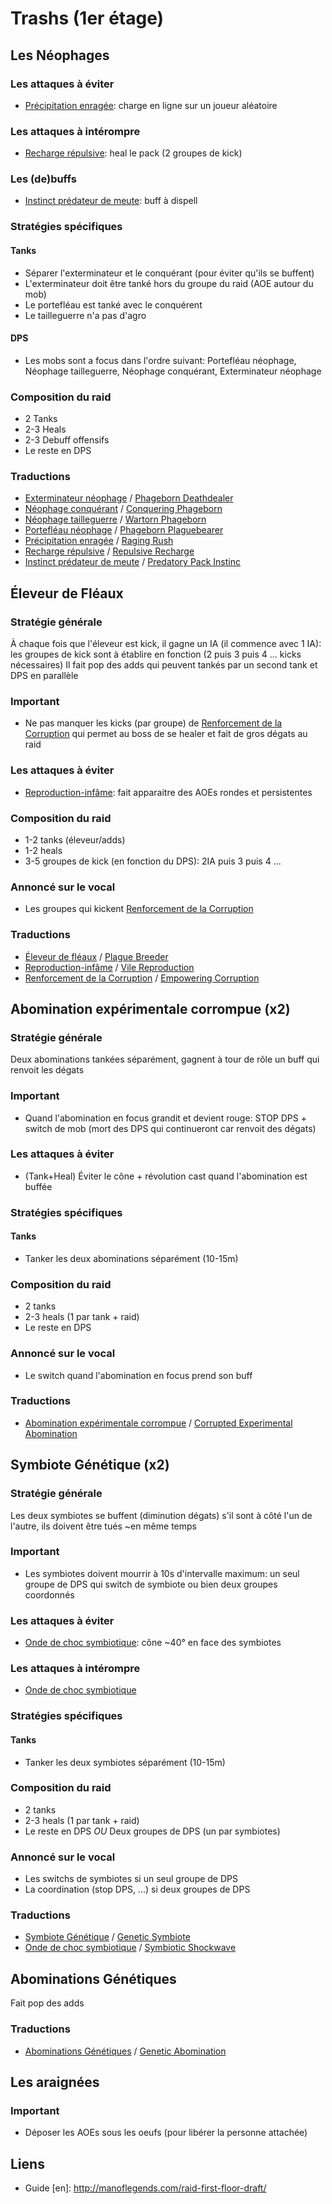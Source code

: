 Trashs (1er étage)
==================

Les Néophages
-------------
### Les attaques à éviter
- [Précipitation enragée](http://wildstar.datminer.com/fr/spell/61467/Pr%C3%A9cipitation-enrag%C3%A9e): charge en ligne sur un joueur aléatoire

### Les attaques à intérompre
- [Recharge répulsive](http://wildstar.datminer.com/fr/spell/61471/Recharge-r%C3%A9pulsive): heal le pack (2 groupes de kick)

### Les (de)buffs
- [Instinct prédateur de meute](http://wildstar.datminer.com/fr/spell/61461/Instinct-pr%C3%A9dateur-de-meute): buff à dispell

### Stratégies spécifiques
#### Tanks
- Séparer l'exterminateur et le conquérant (pour éviter qu'ils se buffent)
- L'exterminateur doit être tanké hors du groupe du raid (AOE autour du mob)
- Le portefléau est tanké avec le conquérent
- Le tailleguerre n'a pas d'agro

#### DPS
- Les mobs sont a focus dans l'ordre suivant: Portefléau néophage, Néophage tailleguerre, Néophage conquérant, Exterminateur néophage

### Composition du raid
- 2 Tanks
- 2-3 Heals
- 2-3 Debuff offensifs
- Le reste en DPS

### Traductions
- [Exterminateur néophage](http://wildstar.datminer.com/fr/npc/55043/Exterminateur-n%C3%A9ophage) / [Phageborn Deathdealer](http://wildstar.datminer.com/npc/55043/Phageborn-Deathdealer)
- [Néophage conquérant](http://wildstar.datminer.com/fr/npc/55040/N%C3%A9ophage-conqu%C3%A9rant) / [Conquering Phageborn](http://wildstar.datminer.com/npc/55040/Conquering-Phageborn)
- [Néophage tailleguerre](http://wildstar.datminer.com/fr/npc/55041/N%C3%A9ophage-tailleguerre) / [Wartorn Phageborn](http://wildstar.datminer.com/npc/55041/Wartorn-Phageborn)
- [Portefléau néophage](http://wildstar.datminer.com/fr/npc/55042/Portefl%C3%A9au-n%C3%A9ophage) / [Phageborn Plaguebearer](http://wildstar.datminer.com/npc/55042/Phageborn-Plaguebearer)
- [Précipitation enragée](http://wildstar.datminer.com/fr/spell/61467/Pr%C3%A9cipitation-enrag%C3%A9e) / [Raging Rush](http://wildstar.datminer.com/spell/61467/Raging-Rush)
- [Recharge répulsive](http://wildstar.datminer.com/fr/spell/61471/Recharge-r%C3%A9pulsive) / [Repulsive Recharge](http://wildstar.datminer.com/spell/61471/Repulsive-Recharge)
- [Instinct prédateur de meute](http://wildstar.datminer.com/fr/spell/61461/Instinct-pr%C3%A9dateur-de-meute) / [Predatory Pack Instinc](http://wildstar.datminer.com/spell/61461/Predatory-Pack-Instinct)


Éleveur de Fléaux
-----------------
### Stratégie générale
À chaque fois que l'éleveur est kick, il gagne un IA (il commence avec 1 IA): les groupes de kick sont à établire en fonction (2 puis 3 puis 4 ... kicks nécessaires)
Il fait pop des adds qui peuvent tankés par un second tank et DPS en parallèle

### Important
- Ne pas manquer les kicks (par groupe) de [Renforcement de la Corruption](http://wildstar.datminer.com/fr/spell/56544/Renforcement-de-la-Corruption) qui permet au boss de se healer et fait de gros dégats au raid

### Les attaques à éviter
- [Reproduction-infâme](http://wildstar.datminer.com/fr/spell/69851/Reproduction-inf%C3%A2me): fait apparaitre des AOEs rondes et persistentes

### Composition du raid
- 1-2 tanks (éleveur/adds)
- 1-2 heals
- 3-5 groupes de kick (en fonction du DPS): 2IA puis 3 puis 4 ...

### Annoncé sur le vocal
- Les groupes qui kickent [Renforcement de la Corruption](http://wildstar.datminer.com/fr/spell/56544/Renforcement-de-la-Corruption)

### Traductions
- [Éleveur de fléaux](http://wildstar.datminer.com/fr/npc/52987/%C3%89leveur-de-fl%C3%A9aux) / [Plague Breeder](http://wildstar.datminer.com/npc/52987/Plague-Breeder)
- [Reproduction-infâme](http://wildstar.datminer.com/fr/spell/69851/Reproduction-inf%C3%A2me) / [Vile Reproduction](http://wildstar.datminer.com/spell/69851/Vile-Reproduction)
- [Renforcement de la Corruption](http://wildstar.datminer.com/fr/spell/56544/Renforcement-de-la-Corruption) / [Empowering Corruption](http://wildstar.datminer.com/spell/56544/Empowering-Corruption)


Abomination expérimentale corrompue (x2)
----------------------------------------
### Stratégie générale
Deux abominations tankées séparément, gagnent à tour de rôle un buff qui renvoit les dégats

### Important
- Quand l'abomination en focus grandit et devient rouge: STOP DPS + switch de mob (mort des DPS qui continueront car renvoit des dégats)

### Les attaques à éviter
- (Tank+Heal) Éviter le cône + révolution cast quand l'abomination est buffée

### Stratégies spécifiques
#### Tanks
- Tanker les deux abominations séparément (10-15m)

### Composition du raid
- 2 tanks
- 2-3 heals (1 par tank + raid)
- Le reste en DPS

### Annoncé sur le vocal
- Le switch quand l'abomination en focus prend son buff

### Traductions
- [Abomination expérimentale corrompue](http://wildstar.datminer.com/fr/npc/54957/Abomination-exp%C3%A9rimentale-corrompue) / [Corrupted Experimental Abomination](http://wildstar.datminer.com/npc/54957/Corrupted-Experimental-Abomination)


Symbiote Génétique (x2)
-----------------------
### Stratégie générale
Les deux symbiotes se buffent (diminution dégats) s'il sont à côté l'un de l'autre, ils doivent être tués ~en même temps

### Important
- Les symbiotes doivent mourrir à 10s d'intervalle maximum: un seul groupe de DPS qui switch de symbiote ou bien deux groupes coordonnés

### Les attaques à éviter
- [Onde de choc symbiotique](http://wildstar.datminer.com/fr/spell/56926/Onde-de-choc-symbiotique): cône ~40° en face des symbiotes

### Les attaques à intérompre
- [Onde de choc symbiotique](http://wildstar.datminer.com/fr/spell/56926/Onde-de-choc-symbiotique)

### Stratégies spécifiques
#### Tanks
- Tanker les deux symbiotes séparément (10-15m)

### Composition du raid
- 2 tanks
- 2-3 heals (1 par tank + raid)
- Le reste en DPS _OU_ Deux groupes de DPS (un par symbiotes)

### Annoncé sur le vocal
- Les switchs de symbiotes si un seul groupe de DPS
- La coordination (stop DPS, ...) si deux groupes de DPS

### Traductions
- [Symbiote Génétique](http://wildstar.datminer.com/fr/npc/53020/Symbiote-g%C3%A9n%C3%A9tique) / [Genetic Symbiote](http://wildstar.datminer.com/npc/53020/Genetic-Symbiote)
- [Onde de choc symbiotique](http://wildstar.datminer.com/fr/spell/56926/Onde-de-choc-symbiotique) / [Symbiotic Shockwave](http://wildstar.datminer.com/spell/56926/Symbiotic-Shockwave)


Abominations Génétiques
-----------------------
Fait pop des adds

### Traductions
- [Abominations Génétiques](http://wildstar.datminer.com/fr/npc/53010/Abomination-g%C3%A9n%C3%A9tique) / [Genetic Abomination](http://wildstar.datminer.com/npc/53010/Genetic-Abomination)


Les araignées
-------------
### Important
- Déposer les AOEs sous les oeufs (pour libérer la personne attachée)


Liens
-----
- Guide [en]: http://manoflegends.com/raid-first-floor-draft/

